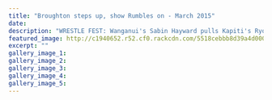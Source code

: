 ```yaml
---
title: "Broughton steps up, show Rumbles on - March 2015"
date: 
description: "WRESTLE FEST: Wanganui's Sabin Hayward pulls Kapiti's Ryo Maeda back enough to set up a knee strike in their modified Muay Thai fight at the River City Rumble on Saturday, Wanganui Chronicle 30/3/15.."
featured_image: http://c1940652.r52.cf0.rackcdn.com/5518cebbb8d39a4d0000054e/SabinHayward,RiverCityRumble.jpg
excerpt: ""
gallery_image_1: 
gallery_image_2: 
gallery_image_3: 
gallery_image_4: 
gallery_image_5: 
---
```

